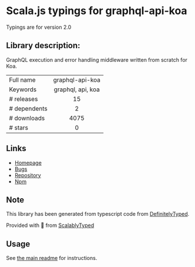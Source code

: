 
# Scala.js typings for graphql-api-koa

Typings are for version 2.0

## Library description:
GraphQL execution and error handling middleware written from scratch for Koa.

|                    |                 |
| ------------------ | :-------------: |
| Full name          | graphql-api-koa |
| Keywords           | graphql, api, koa |
| # releases         | 15 |
| # dependents       | 2 |
| # downloads        | 4075 |
| # stars            | 0 |

## Links
- [Homepage](https://github.com/jaydenseric/graphql-api-koa#readme)
- [Bugs](https://github.com/jaydenseric/graphql-api-koa/issues)
- [Repository](https://github.com/jaydenseric/graphql-api-koa)
- [Npm](https://www.npmjs.com/package/graphql-api-koa)
    


## Note
This library has been generated from typescript code from [DefinitelyTyped](https://definitelytyped.org).

Provided with :purple_heart: from [ScalablyTyped](https://github.com/oyvindberg/ScalablyTyped)

## Usage
See [the main readme](../../readme.md) for instructions.


